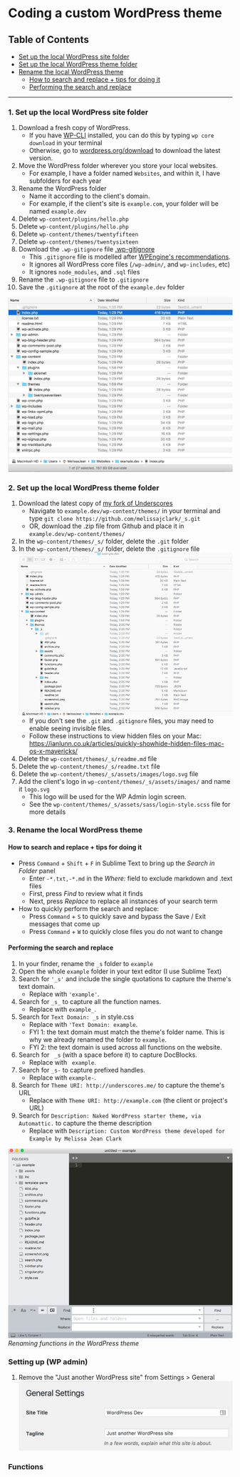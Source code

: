 # Coding a custom WordPress theme

## Table of Contents

- [Set up the local WordPress site folder](#1-set-up-the-local-wordpress-site-folder)
- [Set up the local WordPress theme folder](#2-set-up-the-local-wordpress-theme-folder)
- [Rename the local WordPress theme](#3-rename-the-local-wordpress-theme)
    + [How to search and replace + tips for doing it](#how-to-search-and-replace--tips-for-doing-it)
    + [Performing the search and replace](#performing-the-search-and-replace)

------

### 1. Set up the local WordPress site folder

1. Download a fresh copy of WordPress.
    - If you have [WP-CLI](http://wp-cli.org/) installed, you can do this by typing `wp core download` in your terminal
    - Otherwise, go to [wordpress.org/download](https://wordpress.org/download/) to download the latest version.
1. Move the WordPress folder wherever you store your local websites.
    - For example, I have a folder named `Websites`, and within it, I have subfolders for each year
1. Rename the WordPress folder
    - Name it according to the client's domain. 
    - For example, if the client's site is `example.com`, your folder will be named `example.dev`
1. Delete `wp-content/plugins/hello.php`
1. Delete `wp-content/plugins/hello.php`
1. Delete `wp-content/themes/twentyfifteen`
1. Delete `wp-content/themes/twentysixteen`
1. Download the `.wp-gitignore` file [.wp-gitignore](assets/.wp-gitignore)
    - This `.gitignore` file is modelled after [WPEngine's recommendations](https://wpengine.com/git/).
    - It ignores all WordPress core files (`/wp-admin/`, and `wp-includes`, etc)
    - It ignores `node_modules`, and `.sql` files
1. Rename the `.wp-gitignore` file to `.gitignore`
1. Save the `.gitignore` at the root of the `example.dev` folder

![finder window showing the files inside example.dev](assets/wp-example-install.jpg)

### 2. Set up the local WordPress theme folder

1. Download the latest copy of [my fork of Underscores](https://github.com/melissajclark/_s)
    - Navigate to `example.dev/wp-content/themes/` in your terminal and type `git clone https://github.com/melissajclark/_s.git`
    - OR, download the .zip file from Github and place it in `example.dev/wp-content/themes/`
1. In the `wp-content/themes/_s/` folder, delete the `.git` folder
1. In the `wp-content/themes/_s/` folder, delete the `.gitignore` file ![wordpress theme deleting .git files](assets/wp-example-theme.gif)
    - If you don't see the `.git` and `.gitignore` files, you may need to enable seeing invisible files.
    - Follow these instructions to view hidden files on your Mac: https://ianlunn.co.uk/articles/quickly-showhide-hidden-files-mac-os-x-mavericks/
1. Delete the `wp-content/themes/_s/readme.md` file
1. Delete the `wp-content/themes/_s/readme.txt` file
1. Delete the `wp-content/themes/_s/assets/images/logo.svg` file
2. Add the client's logo in `wp-content/themes/_s/assets/images/` and name it `logo.svg`
    - This logo will be used for the WP Admin login screen.
    - See the `wp-content/themes/_s/assets/sass/login-style.scss` file for more details

### 3. Rename the local WordPress theme

#### How to search and replace + tips for doing it

- Press `Command` + `Shift` + `F` in Sublime Text to bring up the _Search in Folder_ panel
    - Enter `-*.txt,-*.md` in the _Where:_ field to exclude markdown and .text files 
    - First, press _Find_ to review what it finds
    - Next, press _Replace_ to replace all instances of your search term
- How to quickly perform the search and replace:
    - Press `Command` + `S` to quickly save and bypass the Save / Exit messages that come up
    - Press `Command` + `W` to quickly close files you do not want to change

#### Performing the search and replace

1. In your finder, rename the `_s` folder to `example`
2. Open the whole `example` folder in your text editor (I use Sublime Text)
1. Search for `'_s'` and include the single quotations to capture the theme's text domain. 
    - Replace with `'example'`.
2. Search for `_s_` to capture all the function names. 
    - Replace with `example_`.
3. Search for `Text Domain: _s` in style.css
    - Replace with `'Text Domain: example`.
    - FYI 1: the text domain must match the theme's folder name. This is why we already renamed the folder to `example`.
    - FYI 2: the text domain is used across all functions on the website.
4. Search for <code>&nbsp;_s</code> (with a space before it) to capture DocBlocks. 
    - Replace with <code>&nbsp;example</code>.
5. Search for `_s-` to capture prefixed handles. 
    - Replace with `example-`.
6. Search for `Theme URI: http://underscores.me/` to capture the theme's URL
    - Replace with `Theme URI: http://example.com` (the client or project's URL)
7. Search for `Description: Naked WordPress starter theme, via Automattic.` to capture the theme description
    - Replace with `Description: Custom WordPress theme developed for Example by Melissa Jean Clark`

![wordpress theme deleting .git files](assets/wp-theme-function-rename.gif)
_Renaming functions in the WordPress theme_

### Setting up (WP admin)

1. Remove the "Just another WordPress site" from Settings > General ![wordpress admin general settings](assets/wp-general-settings.jpg)



### Functions

